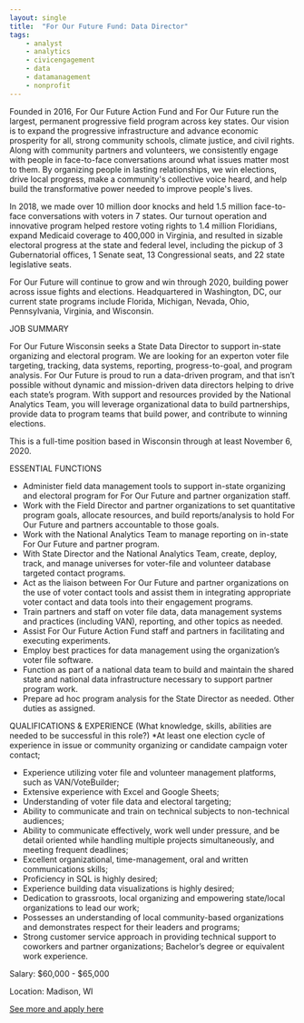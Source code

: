 ```yaml
---
layout: single
title:  "For Our Future Fund: Data Director"
tags: 
    - analyst
    - analytics
    - civicengagement
    - data
    - datamanagement
    - nonprofit
---
```

Founded in 2016, For Our Future Action Fund and For Our Future run the largest, permanent progressive field program across key states. Our vision is to expand the progressive infrastructure and advance economic prosperity for all, strong community schools, climate justice, and civil rights. Along with community partners and volunteers, we consistently engage with people in face-to-face conversations around what issues matter most to them. By organizing people in lasting relationships, we win elections, drive local progress, make a community's collective voice heard, and help build the transformative power needed to improve people's lives.

In 2018, we made over 10 million door knocks and held 1.5 million face-to-face conversations with voters in 7 states. Our turnout operation and innovative program helped restore voting rights to 1.4 million Floridians, expand Medicaid coverage to 400,000 in Virginia, and resulted in sizable electoral progress at the state and federal level, including the pickup of 3 Gubernatorial offices, 1 Senate seat, 13 Congressional seats, and 22 state legislative seats.

For Our Future will continue to grow and win through 2020, building power across issue fights and elections. Headquartered in Washington, DC, our current state programs include Florida, Michigan, Nevada, Ohio, Pennsylvania, Virginia, and Wisconsin.

JOB SUMMARY

For Our Future Wisconsin seeks a State Data Director to support in-state organizing and electoral program. We are looking for an experton voter file targeting, tracking, data systems, reporting, progress-to-goal, and program analysis. For Our Future is proud to run a data-driven program, and that isn’t possible without dynamic and mission-driven data directors helping to drive each state’s program. With support and resources provided by the National Analytics Team, you will leverage organizational data to build partnerships, provide data to program teams that build power, and contribute to winning elections.

This is a full-time position based in Wisconsin through at least November 6, 2020.

ESSENTIAL FUNCTIONS

* Administer field data management tools to support in-state organizing and electoral program for For Our Future  and partner organization staff.
* Work with the Field Director and partner organizations to set quantitative program goals, allocate resources, and build reports/analysis to hold For Our Future and partners accountable to those goals.
* Work with the National Analytics Team to manage reporting on in-state For Our Future and partner program.
* With State Director and the National Analytics Team, create, deploy, track, and manage universes for voter-file and volunteer database targeted contact programs.
* Act as the liaison between For Our Future and partner organizations on the use of voter contact tools and assist them in integrating appropriate voter contact and data tools into their engagement programs.
* Train partners and staff on voter file data, data management systems and practices (including VAN), reporting, and other topics as needed.
* Assist For Our Future Action Fund staff and partners in facilitating and executing experiments.
* Employ best practices for data management using the organization’s voter file software.
* Function as part of a national data team to build and maintain the shared state and national data infrastructure necessary to support partner program work.
* Prepare ad hoc program analysis for the State Director as needed.
Other duties as assigned.

QUALIFICATIONS & EXPERIENCE (What knowledge, skills, abilities are needed to be successful in this role?)
*At least one election cycle of experience in issue or community organizing or candidate campaign voter contact;
* Experience utilizing voter file and volunteer management platforms, such as VAN/VoteBuilder;
* Extensive experience with Excel and Google Sheets;
* Understanding of voter file data and electoral targeting;
* Ability to communicate and train on technical subjects to non-technical audiences;
* Ability to communicate effectively, work well under pressure, and be detail oriented while handling multiple projects simultaneously, and meeting frequent deadlines;
* Excellent organizational, time-management, oral and written communications skills;
* Proficiency in SQL is highly desired;
* Experience building data visualizations is highly desired;
* Dedication to grassroots, local organizing and empowering state/local organizations to lead our work;
* Possesses an understanding of local community-based organizations and demonstrates respect for their leaders and programs;
* Strong customer service approach in providing technical support to coworkers and partner organizations;
Bachelor’s degree or equivalent work experience.

Salary: $60,000 - $65,000

Location: Madison, WI

[See more and apply here](https://fofaf.hri-onlinetalent.com/careers/JobDetail.aspx?enc=QPQDKqwXNuJybHyCBjvzp5E8wiA6iueT8tPjFRleNvpG3lNcSOrYJn+mjgV/6AbV)
